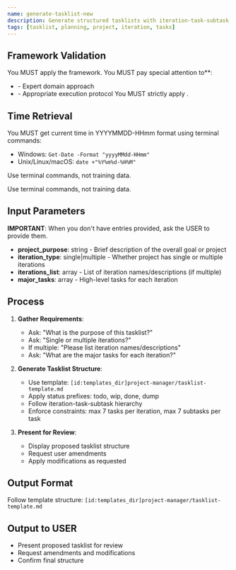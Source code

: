 ```yaml
---
name: generate-tasklist-new
description: Generate structured tasklists with iteration-task-subtask hierarchy and status tracking
tags: [tasklist, planning, project, iteration, tasks]
---
```



## Framework Validation
You MUST apply the <olaf-work-instructions> framework.
You MUST pay special attention to**:
- <olaf-general-role-and-behavior> - Expert domain approach
- <olaf-interaction-protocols> - Appropriate execution protocol
You MUST strictly apply <olaf-framework-validation>.

## Time Retrieval
You MUST get current time in YYYYMMDD-HHmm format using terminal commands:
- Windows: `Get-Date -Format "yyyyMMdd-HHmm"`
- Unix/Linux/macOS: `date +"%Y%m%d-%H%M"`

Use terminal commands, not training data.

Use terminal commands, not training data.

## Input Parameters
**IMPORTANT**: When you don't have entries provided, ask the USER to provide them.
- **project_purpose**: string - Brief description of the overall goal or project
- **iteration_type**: single|multiple - Whether project has single or multiple iterations
- **iterations_list**: array - List of iteration names/descriptions (if multiple)
- **major_tasks**: array - High-level tasks for each iteration

## Process

1. **Gather Requirements**:
   - Ask: "What is the purpose of this tasklist?"
   - Ask: "Single or multiple iterations?"
   - If multiple: "Please list iteration names/descriptions"
   - Ask: "What are the major tasks for each iteration?"

2. **Generate Tasklist Structure**:
   - Use template: `[id:templates_dir]project-manager/tasklist-template.md`
   - Apply status prefixes: todo, wip, done, dump
   - Follow iteration-task-subtask hierarchy
   - Enforce constraints: max 7 tasks per iteration, max 7 subtasks per task

3. **Present for Review**:
   - Display proposed tasklist structure
   - Request user amendments
   - Apply modifications as requested

## Output Format
Follow template structure: `[id:templates_dir]project-manager/tasklist-template.md`

## Output to USER
- Present proposed tasklist for review
- Request amendments and modifications
- Confirm final structure
